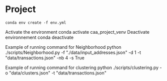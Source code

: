 # Project

	conda env create -f env.yml

Activate the environment
	conda activate caa_project_venv
Deactivate environnement
	conda deactivate
    
Example of running command for Neighborhood
python ./scripts/Neighborhood.py -f "./data/input_addresses.json" -d 1 -t "data/transactions.json" -nb 4 -s True

Example of running command for clustering
python ./scripts/clustering.py -o "data/clusters.json" -t "data/transactions.json"